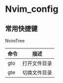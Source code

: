 # Nvim_config

## 常用快捷键

NvimTree

| 命令 | 描述         |
| ---- | ------------ |
| gto  | 打开文件目录 |
| gte  | 切换文件目录 |

